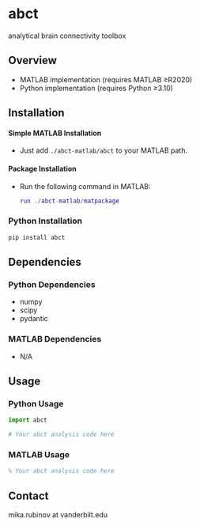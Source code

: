 # abct

analytical brain connectivity toolbox

## Overview

- MATLAB implementation (requires MATLAB ≥R2020)
- Python implementation (requires Python ≥3.10)

## Installation

#### Simple MATLAB Installation
- Just add `./abct-matlab/abct` to your MATLAB path.

#### Package Installation
- Run the following command in MATLAB:
  ```matlab
  run ./abct-matlab/matpackage
  ```

### Python Installation

```bash
pip install abct
```

## Dependencies

### Python Dependencies
- numpy
- scipy
- pydantic

### MATLAB Dependencies
- N/A

## Usage

### Python Usage

```python
import abct

# Your abct analysis code here
```

### MATLAB Usage

```matlab
% Your abct analysis code here
```

## Contact

mika.rubinov at vanderbilt.edu
